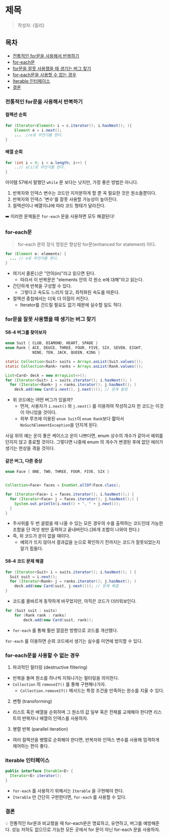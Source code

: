 # 제목

> 작성자: {밀리}

## 목차
- [전통적인 for문을 사용해서 반복하기](#_전통적인_for문을_사용해서_반복하기)
- [for-each문](#_for-each문)
- [for문을 잘못 사용했을 때 생기는 버그 찾기](#_for문을_잘못_사용했을_때_생기는_버그_찾기)
- [for-each문을 사용할 수 없는 경우](#_for-each문을_사용할_수_없는_경우)
- [Iterable 인터페이스](#_Iterable_인터페이스)
- [결론](#결론)

### 전통적인 for문을 사용해서 반복하기
#### 컬렉션 순회
```java
for (Iterator<Element> i = c.iterator(); i.hasNext(); ){
	Element e = i.next();
    ...  //e로 무언가를 한다.
}
```

#### 배열 순회
```java
for (int i = 0; i < a.length; i++) {
    ..// a[i]로 무언가를 한다.
}
```

아이템 57에서 말했던 ```while``` 문 보다는 낫지만, 가장 좋은 방법은 아니다.  
1. 반복자와 인덱스 변수는 코드만 지저분하게 할 뿐 꼭 필요한 것은 원소들뿐이다.  
2. 반복자와 인덱스 '변수'를 잘못 사용할 가능성이 높아진다.  
3. 컬렉션이나 배열이냐에 따라 코드 형태가 달라진다.

➡️ 이러한 문제들은 ```for-each``` 문을 사용하면 모두 해결된다!  

### for-each문

> for-each 문의 정식 명칭은 향상된 for문(enhanced for statement) 이다.

```java
for (Element e: elements) {
  ... // e로 무언가를 한다.
}
```
- 여기서 콜론(:)은 "안의(in)"라고 읽으면 된다.
  - 따라서 이 반복문은 "elements 안의 각 원소 e에 대해"라고 읽는다.  
- 간단하게 반복을 구성할 수 있다.  
  - 그렇다고 속도도 느리지 않고, 최적화된 속도를 따른다.
- 컬렉션 중첩에서는 더욱 더 이점이 커진다.  
  - Iterator를 건드릴 필요도 없기 때문에 실수할 일도 적다.  


### for문을 잘못 사용했을 때 생기는 버그 찾기
#### 58-4 버그를 찾아보자
```java
enum Suit { CLUB, DIAMOND, HEART, SPADE }
enum Rank { ACE, DEUCE, THREE, FOUR, FIVE, SIX, SEVEN, EIGHT,
            NINE, TEN, JACK, QUEEN, KING }

static Collection<Suit> suits = Arrays.asList(Suit.values());
static Collection<Rank> ranks = Arrays.asList(Rank.values());

List<Card> deck = new ArrayList<>();
for (Iterator<Suit> i = suits.iterator(); i.hasNext(); )
  for (Iterator<Rank> j = ranks.iterator(); j.hasNext(); )
    deck.add(new Card(i.next(), j.next())); // 문제 발생
```
- 위 코드에는 어떤 버그가 있을까?  
  - 먼저, 사용자가 ```i.next()``` 와 ```j.next()``` 를 이용하여 작성하고자 한 코드는 이것이 아니었을 것이다.  
  - 외부 루프에 이용된 ```enum Suit```이 ```enum Rank```보다 짧아서 ```NoSuchElementException```을 던지게 된다.


사실 위의 예는 운이 좋은 케이스고 운이 나쁘다면, enum 상수의 개수가 같아서 예외를 던지지 않고 종료할 것이다. 그렇다면 나중에 enum 의 개수가 변경된 후에 없던 에러가 생기는 현상을 겪을 것이다.  
#### 같은 버그, 다른 증상
```java
enum Face { ONE, TWO, THREE, FOUR, FIVE, SIX }


Collection<Face> faces = EnumSet.allOf(Face.class);

for (Iterator<Face> i = faces.iterator(); i.hasNext();) {
  for (Iterator<Face> j = faces.iterator(); j.hasNext();) {
    System.out.println(i.next() + ", " + j.next());
  }
}
```
- 주사위를 두 번 굴렸을 때 나올 수 있는 모든 경우의 수를 출력하는 코드인데 가능한 조합을 단 여섯 쌍만 출력하고 끝내버린다.(36개 조합이 나와야 한다.)  
- 즉, 위 코드가 운이 없을 때이다.  
  - 예외가 뜨지 않아서 결과값을 눈으로 확인하기 전까지는 코드가 잘못되었는지 알기 힘들다.


#### 58-4 코드 문제 해결
```java
for (Iterator<Suit> i = suits.iterator(); i.hasNext(); ) {
  Suit suit = i.next();
  for (Iterator<Rank> j = ranks.iterator(); j.hasNext(); )
    deck.add(new Card(suit, j.next())); // 문제 해결
}
```
- 코드를 올바르게 동작하게 바꾸었지만, 아직은 코드가 더러워보인다.

```java
for (Suit suit : suits)
	for (Rank rank : ranks)
    	deck.add(new Card(suit, rank));
```
- ```for-each``` 를 통해 훨씬 깔끔한 방향으로 코드를 개선했다.  

```for-each``` 를 이용하면 순회 코드에서 생기는 실수를 미연에 방지할 수 있다.

### for-each문을 사용할 수 없는 경우
1. 파괴적인 필터링 (destructive filtering)  
- 반복을 돌며 원소를 하나씩 지워나가는 필터링을 의미한다.  
- ```Collection``` 의 ```removeIf()``` 를 통해 구현해나가자.  
  - ```Collection.removeIf()``` 메서드는 특정 조건을 만족하는 원소를 지울 수 있다.

2. 변형 (transforming)  
- 리스트 혹은 배열을 순회하며 그 원소의 값 일부 혹은 전체를 교체해야 한다면 리스트의 반복자나 배열의 인덱스를 사용하자.  

3. 병렬 반복 (parallel iteration)  
- 여러 컬렉션을 병렬로 순회해야 한다면, 반복자와 인덱스 변수를 사용해 엄격하게 제어하는 편이 좋다.

### Iterable 인터페이스
```java
public interface Iterable<E> {
  Iterator<E> iterator();
}
```
- ```for-each``` 를 사용하기 위해서는 ```Iterable``` 을 구현해야 한다.  
- ```Iterable``` 만 간단히 구현한다면, ```for-each``` 를 사용할 수 있다.

### 결론
💡 전통적인 for문과 비교했을 때 for-each문은 명료하고, 유연하고, 버그를 예방해준다. 성능 저하도 없으므로 가능한 모든 곳에서 for 문이 아닌 for-each 문을 사용하자.






